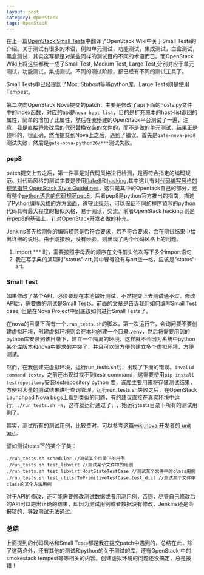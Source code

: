 ```yaml
---
layout: post
category: OpenStack
tags: OpenStack
---
```


在上一篇[OpenStack Small Tests](http://www.choudan.net/2013/08/12/OpenStack-Small-Tests.html)中翻译了OpenStack Wiki中关于Small Tests的介绍。关于测试有很多的术语，例如单元测试，功能测试，集成测试，白盒测试，黑盒测试，其实这写都是对某些同样的测试目的不同的术语而已。而OpenStack Wiki上将这些都统一成了Small Test, Medium Test, Large Test,分别对应于单元测试，功能测试，集成测试。不同的测试阶段，都已经有不同的测试工具了。

Small Tests中已经提到了Mox, Stubout等等python库，Large Tests则是使用Tempest。

第二次向OpenStack Nova提交的patch，主要是修改了api下面的hosts.py文件中的index函数，对应的api是`nova host-list`，目的是扩充原本的host-list返回的属性，简单的增加了此属性，然后在我搭建的OpenStack平台测试了一遍，注意，我是直接将修改后的代码替换安装的文件的，而不是做的单元测试，结果正是预料的，很正确，然而提交到Nova上之后，遇到了错误。首先是`gate-nova-pep8`测试失败，然后是`gate-nova-python26/***`测试失败。


### pep8

patch提交上去之后，第一件事是对代码风格进行检测，是否符合指定的编码规范。对代码风格的测试主要是使用[flake8](http://flake8.readthedocs.org/en/2.0)和[hacking](https://github.com/openstack-dev/hacking),其中这儿有对[代码编写风格的规范指导 OpenStack Style Guidelines](https://github.com/openstack-dev/hacking/blob/master/HACKING.rst)，这只是其中的Opentack自己的部分，还有整个[python语言的代码规范pep8](http://www.python.org/dev/peps/pep-0008/)。后者pep8是python官方推出的指南，描述了Python编程风格的方方面面，遵守此规范，可以保证不同的程序猿写的python代码具有最大程度的相似风格，易于阅读，交流。前者OpenStack hacking 则是在pep8的基础上，针对OpenStack开发者做的补充。

Jenkins首先检测你的编码规范是否符合要求，若不符合要求，会在测试结果中给出详细的说明。由于刚接触，没有经验，则出现了两个代码风格上的问题。

1. import *** 时，需要按照字母表的顺序在文件前头依次写下多个import语句
2. 我在写字典的某项时"status":art,其中冒号没有与art空一格，应该是"status": art.

### Small Test

如果修改了某个API，必须要现在本地做好测试，不然提交上去测试通不过。修改API后，需要做的测试是Small Tests。前面的文章是告诉我们如何编写Small Test case, 但是在Nova Project中到底该如何进行Small Tests了。

在nova的目录下面有一个`.run_tests.sh`的脚本，第一次运行它，会询问要不要创建虚拟环境，创建虚拟环境则会在本地创建一个目录.venv，然后将需要用到的python库安装到该目录下，建立一个隔离的环境，这样就不会因为系统中python某个库版本和nova中要求的冲突了，并且可以很方便的建立多个虚拟环境，方便测试。

然而，在我创建完虚拟环境，运行run_tests.sh后，出现了下面的错误。`invalid command testr`，之前还出现过找不到testr command，这需要使用`pip install testrepository`安装testrepository python 库，该库主要用来将存储测试结果，方便对大量的测试结果进行查询管理。运行run_tests.sh失败之后，在OpenStack Launchpad Nova bugs上看到类似的问题，有的建议直接在真实环境中运行，`./run_tests.sh -N`，这样就运行通过了，开始运行tests目录下所有的测试用例了。 

其实，测试所有的测试用例，比较费时，可以参考[这篇wiki,nova 开发者的 unit test](http://docs.openstack.org/developer/nova/devref/unit_tests.html)。

譬如测试tests下的某个子集：

    ./run_tests.sh scheduler //测试某个目录下的用例
    ./run_tests.sh test_libvirt //测试某个文件中的用例
    ./run_tests.sh test_libvirt:HostStateTestCase //测试某个文件中的class用例
    ./run_tests.sh test_utils:ToPrimitiveTestCase.test_dict //测试某个文件中class的某个方法用例


对于API的修改，还可能需要修改测试数据或者用测用例，否则，尽管自己修改后的API可以跑出正确的结果，却因为测试用例或者数据没有修改，Jenkins还是会报错的，导致测试无法通过。

### 总结

上面提到的代码风格和Small Tests都是我在提交patch中遇到的，总结在此，除了这两点外，还有其他的测试和python的关于测试的库，还有OpenStack 中的smokestack tempest等等相关的内容。创建虚拟环境的问题还没搞定，总是报错！

